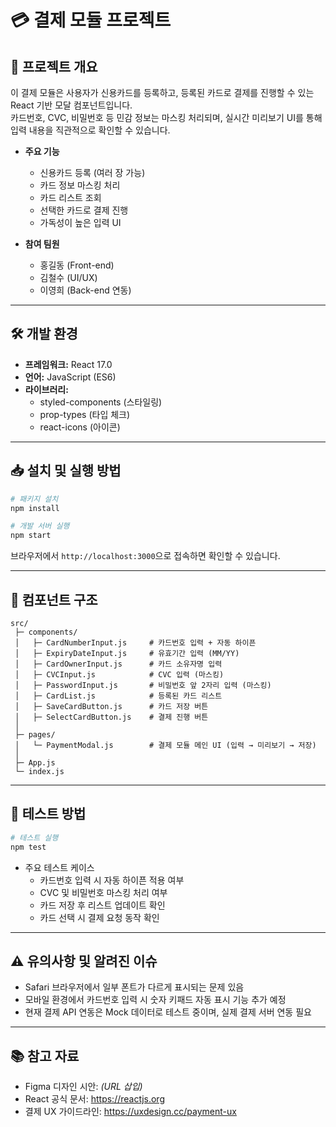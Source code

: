 # 💳 결제 모듈 프로젝트

## 📌 프로젝트 개요
이 결제 모듈은 사용자가 신용카드를 등록하고, 등록된 카드로 결제를 진행할 수 있는 React 기반 모달 컴포넌트입니다.  
카드번호, CVC, 비밀번호 등 민감 정보는 마스킹 처리되며, 실시간 미리보기 UI를 통해 입력 내용을 직관적으로 확인할 수 있습니다.  

- **주요 기능**
  - 신용카드 등록 (여러 장 가능)
  - 카드 정보 마스킹 처리
  - 카드 리스트 조회
  - 선택한 카드로 결제 진행
  - 가독성이 높은 입력 UI

- **참여 팀원**  
  - 홍길동 (Front-end)  
  - 김철수 (UI/UX)  
  - 이영희 (Back-end 연동)

---

## 🛠 개발 환경
- **프레임워크:** React 17.0  
- **언어:** JavaScript (ES6)  
- **라이브러리:**  
  - styled-components (스타일링)  
  - prop-types (타입 체크)  
  - react-icons (아이콘)  

---

## 📥 설치 및 실행 방법
```bash
# 패키지 설치
npm install

# 개발 서버 실행
npm start
```
브라우저에서 `http://localhost:3000`으로 접속하면 확인할 수 있습니다.

---

## 📂 컴포넌트 구조
```
src/
 ├─ components/
 │   ├─ CardNumberInput.js     # 카드번호 입력 + 자동 하이픈
 │   ├─ ExpiryDateInput.js     # 유효기간 입력 (MM/YY)
 │   ├─ CardOwnerInput.js      # 카드 소유자명 입력
 │   ├─ CVCInput.js            # CVC 입력 (마스킹)
 │   ├─ PasswordInput.js       # 비밀번호 앞 2자리 입력 (마스킹)
 │   ├─ CardList.js            # 등록된 카드 리스트
 │   ├─ SaveCardButton.js      # 카드 저장 버튼
 │   ├─ SelectCardButton.js    # 결제 진행 버튼
 │
 ├─ pages/
 │   └─ PaymentModal.js        # 결제 모듈 메인 UI (입력 → 미리보기 → 저장)
 │
 ├─ App.js
 └─ index.js
```

---

## 🧪 테스트 방법
```bash
# 테스트 실행
npm test
```
- 주요 테스트 케이스  
  - 카드번호 입력 시 자동 하이픈 적용 여부  
  - CVC 및 비밀번호 마스킹 처리 여부  
  - 카드 저장 후 리스트 업데이트 확인  
  - 카드 선택 시 결제 요청 동작 확인  

---

## ⚠ 유의사항 및 알려진 이슈
- Safari 브라우저에서 일부 폰트가 다르게 표시되는 문제 있음  
- 모바일 환경에서 카드번호 입력 시 숫자 키패드 자동 표시 기능 추가 예정  
- 현재 결제 API 연동은 Mock 데이터로 테스트 중이며, 실제 결제 서버 연동 필요  

---

## 📚 참고 자료
- Figma 디자인 시안: *(URL 삽입)*  
- React 공식 문서: https://reactjs.org  
- 결제 UX 가이드라인: https://uxdesign.cc/payment-ux
